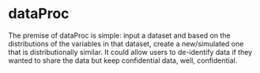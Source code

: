 # dataProc 

The premise of dataProc is simple: input a dataset and based on the distributions of the variables in that dataset,
    create a new/simulated one that is distributionally similar. It could allow users to de-identify data if they 
    wanted to share the data but keep confidential data, well, confidential.
    
